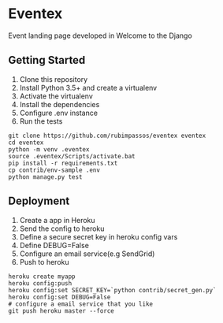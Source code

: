 # Eventex
Event landing page developed in Welcome to the Django
## Getting Started

1. Clone this repository
2. Install Python 3.5+ and create a virtualenv
3. Activate the virtualenv
4. Install the dependencies
5. Configure .env instance
6. Run the tests

```console
git clone https://github.com/rubimpassos/eventex eventex
cd eventex
python -m venv .eventex
source .eventex/Scripts/activate.bat
pip install -r requirements.txt
cp contrib/env-sample .env
python manage.py test
```

## Deployment

1. Create a app in Heroku
2. Send the config to heroku
3. Define a secure secret key in heroku config vars
4. Define DEBUG=False
5. Configure an email service(e.g SendGrid)
6. Push to heroku

```console
heroku create myapp
heroku config:push
heroku config:set SECRET_KEY=`python contrib/secret_gen.py`
heroku config:set DEBUG=False
# configure a email service that you like
git push heroku master --force
```
